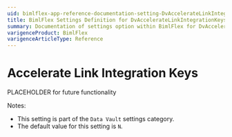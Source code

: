 ```yaml
---
uid: bimlflex-app-reference-documentation-setting-DvAccelerateLinkIntegrationKeys
title: BimlFlex Settings Definition for DvAccelerateLinkIntegrationKeys
summary: Documentation of settings option within BimlFlex for DvAccelerateLinkIntegrationKeys
varigenceProduct: BimlFlex
varigenceArticleType: Reference
---
```


# Accelerate Link Integration Keys

PLACEHOLDER for future functionality

Notes:

* This setting is part of the `Data Vault` settings category.
* The default value for this setting is `N`.

